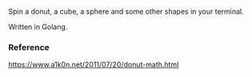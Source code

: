Spin a donut, a cube, a sphere and some other shapes in your terminal.

Written in Golang.

### Reference
https://www.a1k0n.net/2011/07/20/donut-math.html